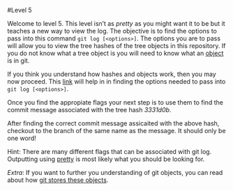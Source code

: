 #Level 5

Welcome to level 5.
This level isn’t as *pretty* as you might want it to be but it teaches a new way to view the log.
The objective is to find the options to pass into this command ```git log [<options>]```. 
The options you are to pass will allow you to view the tree hashes of the tree objects in this repository. 
If you do not know what a tree object is you will need to know what an [object](https://git-scm.com/book/en/v2/Git-Internals-Git-Objects) is in git.

If you think you understand how hashes and objects work, then you may now proceed. 
This [link](http://git-scm.com/docs/git-log) will help in in finding the options needed to pass into ```git log [<options>]```.

Once you find the appropiate flags your next step is to use them to find the commit message associated with the tree hash *3331d0b*.

After finding the correct commit message assicaited with the above hash, checkout to the branch of the same name as the message.
It should only be one word!

Hint: There are many different flags that can be associated with git log. 
Outputting using [pretty](https://git-scm.com/book/en/v2/Git-Basics-Viewing-the-Commit-History) is most likely what you should be looking for.

*Extra*: If you want to further you understanding of git objects, you can read about how [git stores these objects](http://alblue.bandlem.com/2011/08/git-tip-of-week-objects.html).

